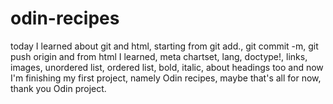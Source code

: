 # odin-recipes
today I learned about git and html, starting from git add., git commit -m, git push origin
and from html I learned, meta chartset, lang, doctype!, links, images, unordered list, ordered list, bold, italic, about headings too
and now I'm finishing my first project, namely Odin recipes, maybe that's all for now, thank you Odin project.